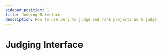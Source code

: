 ```yaml
---
sidebar_position: 1
title: Judging Interface
description: How to use Jury to judge and rank projects as a judge
---
```


# Judging Interface
